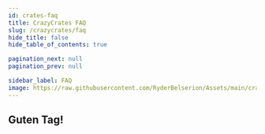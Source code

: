 ```yaml
---
id: crates-faq
title: CrazyCrates FAQ
slug: /crazycrates/faq
hide_title: false
hide_table_of_contents: true

pagination_next: null
pagination_prev: null

sidebar_label: FAQ
image: https://raw.githubusercontent.com/RyderBelserion/Assets/main/crazycrew/CCCircle.webp
---
```


## Guten Tag!